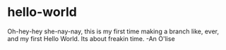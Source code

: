 # hello-world

Oh-hey-hey she-nay-nay, this is my first time making a branch like, ever, and my first Hello World. Its about freakin time. -An O'lise
